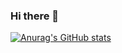 ### Hi there 👋

[![Anurag's GitHub stats](https://github-readme-stats.vercel.app/api?username=fanyang-yu&theme=tokyonight&show_icons=true)](https://github.com/anuraghazra/github-readme-stats)

<!--
**fanyang-yu/README** is a ✨ _special_ ✨ repository because its `README.md` (this file) appears on your GitHub profile.

Here are some ideas to get you started:

- 🔭 I’m currently working on ...
- 🌱 I’m currently learning ...
- 👯 I’m looking to collaborate on ...
- 🤔 I’m looking for help with ...
- 💬 Ask me about ...
- 📫 How to reach me: ...
- 😄 Pronouns: ...
- ⚡ Fun fact: ...
-->

